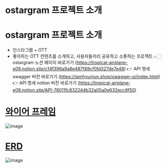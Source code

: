 # ostargram 프로젝트 소개

# ostargram 프로젝트 소개

- 인스타그램 + OTT
- 좋아하는 OTT 컨텐츠를 소개하고, 사용자들끼리 공유하고 소통하는 프로젝트
 👉🏻 ostargram 노션 페이지 바로가기
(https://tropical-airplane-e09.notion.site/c14f396a9a8e487f89cf0fd327de7e48)
👉 API 명세 swagger 버전 바로가기
(https://iamhyunjun.shop/swagger-ui/index.html)
👉 API 명세 notion 버전 바로가기
(https://tropical-airplane-e09.notion.site/API-78011fc832244b32a05a0e632ecc9f50)

# [와이어 프레임](https://excalidraw.com/#room=d35a57fea48cfe98d1be,Nuw95qZAHrpx3OlqVX5X2w)

![image](https://user-images.githubusercontent.com/87173870/213646898-f90e0969-81a6-4535-9829-3ab740e4c9ee.png)

# [ERD](https://www.erdcloud.com/d/iKteCux8oPDvdgPDL)

![image](https://user-images.githubusercontent.com/87173870/213593068-0ba1f43e-e8f8-4992-9f5f-676cb11e38a6.png)
